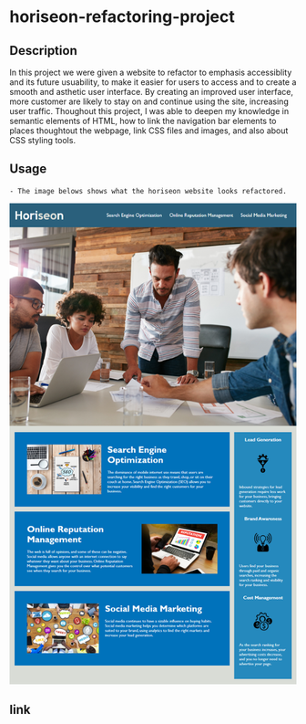 # horiseon-refactoring-project

## Description

In this project we were given a website to refactor to emphasis accessiblity and its future usuability, to make it easier for users to access and to create a smooth and asthetic user interface. By creating an improved user interface, more customer are likely to stay on and continue using the site, increasing user traffic. Thoughout this project, I was able to deepen my knowledge in semantic elements of HTML, how to link the navigation bar elements to places thoughtout the webpage, link CSS files and images, and also about CSS styling tools. 

## Usage

    - The image belows shows what the horiseon website looks refactored.

![horiseon website refactored](images-copy/horiseon-mockup.png)

## link


